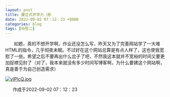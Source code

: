 ```yaml
---
layout: post
title: 要正式开学力（悲
date: 2022-09-02 07：12：23 +0800
categories: blog
tags: [标签二]
---
```


&nbsp;&nbsp;&nbsp;&nbsp;&nbsp;&nbsp;
    如题，真的不想开学啊，作业还没怎么写，昨天又为了完善网站学了一大堆HTML的指令，几乎彻夜未眠。不过好在这个网站总算是有点人样了，这也使我宽慰了一些。希望之后不要再出什么岔子了吧，不然我这本就并不宽裕的时间又要更加捉襟见肘了（对了，我本来就没有多少时间写博客啊，为什么要建这个网站啊，真是善于为自己创造需求）

<a href="https://imgse.com/i/vIPlcQ"><img src="https://s1.ax1x.com/2022/09/02/vIPlcQ.jpg" alt="vIPlcQ.jpg" border="0" /></a>

&nbsp;&nbsp;&nbsp;&nbsp;&nbsp;&nbsp;作成于2022-09-02 07：12：23
